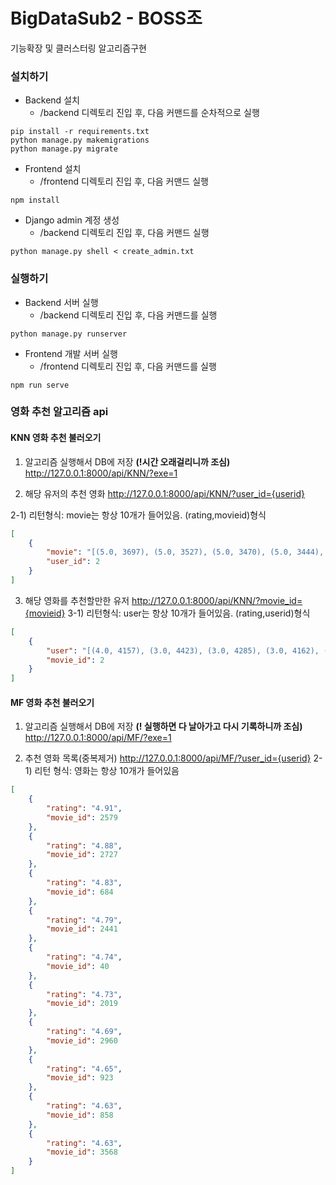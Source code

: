 # BigDataSub2 - BOSS조

기능확장 및 클러스터링 알고리즘구현



### 설치하기

- Backend 설치
  - /backend 디렉토리 진입 후, 다음 커맨드를 순차적으로 실행

```
pip install -r requirements.txt
python manage.py makemigrations
python manage.py migrate
```

- Frontend 설치
  - /frontend 디렉토리 진입 후, 다음 커맨드 실행

```
npm install
```

- Django admin 계정 생성
  - /backend 디렉토리 진입 후, 다음 커맨드 실행

```
python manage.py shell < create_admin.txt
```



### 실행하기

- Backend 서버 실행
  - /backend 디렉토리 진입 후, 다음 커맨드를 실행

```
python manage.py runserver
```

- Frontend 개발 서버 실행
  - /frontend 디렉토리 진입 후, 다음 커맨드를 실행

```
npm run serve
```



### 영화 추천 알고리즘 api

#### KNN 영화 추천 불러오기

1) 알고리즘 실행해서 DB에 저장 **(!시간 오래걸리니까 조심)**
http://127.0.0.1:8000/api/KNN/?exe=1

2) 해당 유저의 추천 영화
http://127.0.0.1:8000/api/KNN/?user_id={userid}

2-1) 리턴형식: movie는 항상 10개가 들어있음. (rating,movieid)형식

```json
[
    {
        "movie": "[(5.0, 3697), (5.0, 3527), (5.0, 3470), (5.0, 3444), (5.0, 3439), (5.0, 3404), (5.0, 3265), (5.0, 3200), (5.0, 2985), (5.0, 2632)]",
        "user_id": 2
    }
]
```



3) 해당 영화를 추천할만한 유저
http://127.0.0.1:8000/api/KNN/?movie_id={movieid}
3-1) 리턴형식: user는 항상 10개가 들어있음. (rating,userid)형식

```json
[
    {
        "user": "[(4.0, 4157), (3.0, 4423), (3.0, 4285), (3.0, 4162), (3.0, 4050), (3.0, 1466), (2.0, 4790), (2.0, 4262), (2.0, 2995), (1.0, 3406)]",
        "movie_id": 2
    }
]
```



#### MF 영화 추천 불러오기

1) 알고리즘 실행해서 DB에 저장 **(! 실행하면 다 날아가고 다시 기록하니까 조심)**
http://127.0.0.1:8000/api/MF/?exe=1

2) 추천 영화 목록(중복제거)
http://127.0.0.1:8000/api/MF/?user_id={userid}
2-1) 리턴 형식: 영화는 항상 10개가 들어있음

```json
[
    {
        "rating": "4.91",
        "movie_id": 2579
    },
    {
        "rating": "4.88",
        "movie_id": 2727
    },
    {
        "rating": "4.83",
        "movie_id": 684
    },
    {
        "rating": "4.79",
        "movie_id": 2441
    },
    {
        "rating": "4.74",
        "movie_id": 40
    },
    {
        "rating": "4.73",
        "movie_id": 2019
    },
    {
        "rating": "4.69",
        "movie_id": 2960
    },
    {
        "rating": "4.65",
        "movie_id": 923
    },
    {
        "rating": "4.63",
        "movie_id": 858
    },
    {
        "rating": "4.63",
        "movie_id": 3568
    }
]
```

